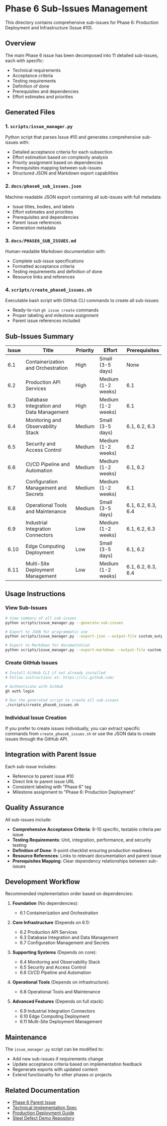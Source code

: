 # Phase 6 Sub-Issues Management

This directory contains comprehensive sub-issues for Phase 6: Production Deployment and Infrastructure (Issue #10).

## Overview

The main Phase 6 issue has been decomposed into 11 detailed sub-issues, each with specific:
- Technical requirements
- Acceptance criteria  
- Testing requirements
- Definition of done
- Prerequisites and dependencies
- Effort estimates and priorities

## Generated Files

### 1. `scripts/issue_manager.py`
Python script that parses Issue #10 and generates comprehensive sub-issues with:
- Detailed acceptance criteria for each subsection
- Effort estimation based on complexity analysis
- Priority assignment based on dependencies
- Prerequisites mapping between sub-issues
- Structured JSON and Markdown export capabilities

### 2. `docs/phase6_sub_issues.json`
Machine-readable JSON export containing all sub-issues with full metadata:
- Issue titles, bodies, and labels
- Effort estimates and priorities
- Prerequisites and dependencies
- Parent issue references
- Generation metadata

### 3. `docs/PHASE6_SUB_ISSUES.md`
Human-readable Markdown documentation with:
- Complete sub-issue specifications
- Formatted acceptance criteria
- Testing requirements and definition of done
- Resource links and references

### 4. `scripts/create_phase6_issues.sh`
Executable bash script with GitHub CLI commands to create all sub-issues:
- Ready-to-run `gh issue create` commands
- Proper labeling and milestone assignment
- Parent issue references included

## Sub-Issues Summary

| Issue | Title | Priority | Effort | Prerequisites |
|-------|-------|----------|--------|---------------|
| 6.1 | Containerization and Orchestration | High | Small (3-5 days) | None |
| 6.2 | Production API Services | High | Medium (1-2 weeks) | 6.1 |
| 6.3 | Database Integration and Data Management | High | Medium (1-2 weeks) | 6.1 |
| 6.4 | Monitoring and Observability Stack | Medium | Small (3-5 days) | 6.1, 6.2, 6.3 |
| 6.5 | Security and Access Control | Medium | Medium (1-2 weeks) | 6.2 |
| 6.6 | CI/CD Pipeline and Automation | Medium | Medium (1-2 weeks) | 6.1, 6.2 |
| 6.7 | Configuration Management and Secrets | Medium | Medium (1-2 weeks) | 6.1 |
| 6.8 | Operational Tools and Maintenance | Medium | Small (3-5 days) | 6.1, 6.2, 6.3, 6.4 |
| 6.9 | Industrial Integration Connectors | Low | Medium (1-2 weeks) | 6.1, 6.2, 6.3 |
| 6.10 | Edge Computing Deployment | Low | Small (3-5 days) | 6.1, 6.2 |
| 6.11 | Multi-Site Deployment Management | Low | Medium (1-2 weeks) | 6.1, 6.2, 6.3, 6.4 |

## Usage Instructions

### View Sub-Issues
```bash
# View summary of all sub-issues
python scripts/issue_manager.py --generate-sub-issues

# Export to JSON for programmatic use
python scripts/issue_manager.py --export-json --output-file custom_output.json

# Export to Markdown for documentation
python scripts/issue_manager.py --export-markdown --output-file custom_output.md
```

### Create GitHub Issues
```bash
# Install GitHub CLI if not already installed
# Follow instructions at: https://cli.github.com/

# Authenticate with GitHub
gh auth login

# Run the generated script to create all sub-issues
./scripts/create_phase6_issues.sh
```

### Individual Issue Creation
If you prefer to create issues individually, you can extract specific commands from `create_phase6_issues.sh` or use the JSON data to create issues through the GitHub API.

## Integration with Parent Issue

Each sub-issue includes:
- Reference to parent issue #10
- Direct link to parent issue URL
- Consistent labeling with "Phase 6" tag
- Milestone assignment to "Phase 6: Production Deployment"

## Quality Assurance

All sub-issues include:
- **Comprehensive Acceptance Criteria**: 8-10 specific, testable criteria per issue
- **Testing Requirements**: Unit, integration, performance, and security testing
- **Definition of Done**: 9-point checklist ensuring production readiness
- **Resource References**: Links to relevant documentation and parent issue
- **Prerequisites Mapping**: Clear dependency relationships between sub-issues

## Development Workflow

Recommended implementation order based on dependencies:

1. **Foundation** (No dependencies):
   - 6.1 Containerization and Orchestration

2. **Core Infrastructure** (Depends on 6.1):
   - 6.2 Production API Services
   - 6.3 Database Integration and Data Management
   - 6.7 Configuration Management and Secrets

3. **Supporting Systems** (Depends on core):
   - 6.4 Monitoring and Observability Stack
   - 6.5 Security and Access Control
   - 6.6 CI/CD Pipeline and Automation

4. **Operational Tools** (Depends on infrastructure):
   - 6.8 Operational Tools and Maintenance

5. **Advanced Features** (Depends on full stack):
   - 6.9 Industrial Integration Connectors
   - 6.10 Edge Computing Deployment
   - 6.11 Multi-Site Deployment Management

## Maintenance

The `issue_manager.py` script can be modified to:
- Add new sub-issues if requirements change
- Update acceptance criteria based on implementation feedback
- Regenerate exports with updated content
- Extend functionality for other phases or projects

## Related Documentation

- [Phase 6 Parent Issue](https://github.com/dhar174/steel_defect_demo/issues/10)
- [Technical Implementation Spec](/TECHNICAL_IMPLEMENTATION_SPEC.md)
- [Production Deployment Guide](/docs/deployment_guide.md)
- [Steel Defect Demo Repository](https://github.com/dhar174/steel_defect_demo)
